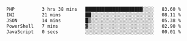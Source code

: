 
<!--START_SECTION:waka-->

```txt
PHP          3 hrs 38 mins   █████████████████████░░░░   83.60 %
INI          21 mins         ██░░░░░░░░░░░░░░░░░░░░░░░   08.11 %
JSON         14 mins         █▒░░░░░░░░░░░░░░░░░░░░░░░   05.38 %
PowerShell   7 mins          ▓░░░░░░░░░░░░░░░░░░░░░░░░   02.90 %
JavaScript   0 secs          ░░░░░░░░░░░░░░░░░░░░░░░░░   00.01 %
```

<!--END_SECTION:waka-->
